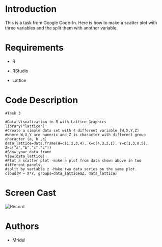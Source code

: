 # Introduction
This is a task from Google Code-In.
Here is how to make a scatter plot with three variables and the split them with another variable.
# Requirements

- R

- RStudio

- Lattice

# Code Description
```
#Task 3

#Data Visualization in R with Lattice Graphics
library("lattice")
#Create a simple data set with 4 different variable (W,X,Y,Z) 
#where W,X,Y are numeric and Z is character with different group character (a, b ,c)
data_lattice=data.frame(W=c(1,2,3,4), X=c(4,3,2,1), Y=c(1,3,0,5), Z=c("a","b","c","c"))
#Show your data frame
View(data_lattice)
#Plot a scatter plot -make a plot from data shown above in two different panels, 
#split by variable z -Make two data series on the same plot.
cloud(W ~ X*Y, groups=data_lattice$Z, data_lattice)
```
# Screen Cast
![Record](http://g.recordit.co/UDHOc17Jbo.gif)

# Authors
- Mridul
